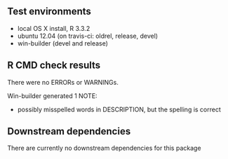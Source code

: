 ## Test environments
* local OS X install, R 3.3.2
* ubuntu 12.04 (on travis-ci: oldrel, release, devel)
* win-builder (devel and release)

## R CMD check results
There were no ERRORs or WARNINGs.

Win-builder generated 1 NOTE:
* possibly misspelled words in DESCRIPTION, but the spelling is correct

## Downstream dependencies
There are currently no downstream dependencies for this package
